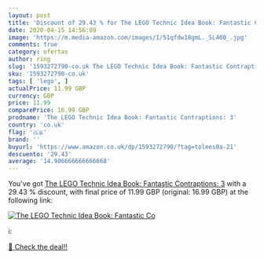 ```yaml
---
layout: post
title: 'Discount of 29.43 % for The LEGO Technic Idea Book: Fantastic Co'
date: 2020-04-15 14:56:09
image: 'https://m.media-amazon.com/images/I/51qfdw18gmL._SL400_.jpg'
comments: true
category: ofertas
author: ring
slug: '1593272790-co.uk The LEGO Technic Idea Book: Fantastic Contraptions: 3'
sku: '1593272790-co.uk'
tags: [ 'lego', ]
actualPrice: 11.99 GBP
currency: GBP
price: 11.99
comparePrice: 16.99 GBP
prodname: 'The LEGO Technic Idea Book: Fantastic Contraptions: 3'
country: 'co.uk'
flag: '🇬🇧'
brand: ''
buyurl: 'https://www.amazon.co.uk/dp/1593272790/?tag=tolees0a-21'
descuento: '29.43'
average: '14.906666666666668'
---
```


You've got [The LEGO Technic Idea Book: Fantastic Contraptions: 3](https://www.amazon.co.uk/dp/1593272790/?tag=tolees0a-21) with a  29.43 % discount, with final price of 11.99 GBP (original: 16.99 GBP) at the following link:

[![The LEGO Technic Idea Book: Fantastic Co](https://m.media-amazon.com/images/I/51qfdw18gmL._SL400_.jpg)](https://www.amazon.co.uk/dp/1593272790/?tag=tolees0a-21)

ℹ️:


[🛒 Check the deal!!](https://www.amazon.co.uk/dp/1593272790/?tag=tolees0a-21)

